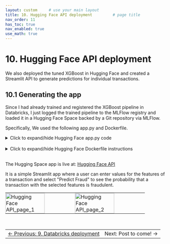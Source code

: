 ```yaml
---
layout: custom     # use your main layout
title: 10. Hugging Face API deployment         # page title
nav_order: 11
has_toc: true
nav_enabled: true
use_math: true
---
```


# 10. Hugging Face API deployment

We also deployed the tuned XGBoost in Hugging Face and created a Streamlit API to generate predictions for individual transactions.  


## 10.1 Generating the app 

Since I had already trained and registered the XGBoost pipeline in Databricks, I just logged the trained pipeline to the MLFlow registry and loaded it in a Hugging Face Space backed by a Git repository via MLFlow. 

Specifically,  We used the following app.py and Dockerfile.


<details>
<summary>Click to expand/hide Hugging Face app.py code</summary>

<pre> ```python
import streamlit as st
import mlflow.sklearn
import pandas as pd

# Load model once (update model_uri accordingly)
model_uri = "./my_model" #"models:/workspace.default.fraud_detection_pipeline_model/1"
model = mlflow.sklearn.load_model(model_uri)

st.title("Fraud Detection Model Interface")
st.write("Enter transaction details below to get a fraud prediction:")

# Input fields matching your TransactionFeatures schema
TX_AMOUNT = st.number_input("Transaction Amount", min_value=0.0)
TX_DURING_WEEKEND = st.selectbox("Transaction During Weekend?", [0, 1])
TX_DURING_NIGHT = st.selectbox("Transaction During Night?", [0, 1])
Cust_Nb_Tx_1Day = st.number_input("Customer Number of Transactions in Last 1 Day", min_value=0)
Cust_Avg_Amt_1Day = st.number_input("Customer Avg Amount Last 1 Day", min_value=0.0)
Cust_Nb_Tx_7Day = st.number_input("Customer Number of Transactions in Last 7 Days", min_value=0)
Cust_Avg_Amt_7Day = st.number_input("Customer Avg Amount Last 7 Days", min_value=0.0)
Cust_Nb_Tx_30Day = st.number_input("Customer Number of Transactions in Last 30 Days", min_value=0)
Cust_Avg_Amt_30Day = st.number_input("Customer Avg Amount Last 30 Days", min_value=0.0)
Term_Nb_Tx_1Day = st.number_input("Terminal Number of Transactions in Last 1 Day", min_value=0)
Term_Risk_1Day = st.number_input("Terminal Risk Level Last 1 Day", min_value=0)
Term_Nb_Tx_7Day = st.number_input("Terminal Number of Transactions in Last 7 Days", min_value=0)
Term_Risk_7Day = st.number_input("Terminal Risk Level Last 7 Days", min_value=0)
Term_Nb_Tx_30Day = st.number_input("Terminal Number of Transactions in Last 30 Days", min_value=0)
Term_Risk_30Day = st.number_input("Terminal Risk Level Last 30 Days", min_value=0)

if st.button("Predict Fraud"):
    input_dict = {
        "TX_AMOUNT": TX_AMOUNT,
        "TX_DURING_WEEKEND": TX_DURING_WEEKEND,
        "TX_DURING_NIGHT": TX_DURING_NIGHT,
        "Cust_Nb_Tx_1Day": Cust_Nb_Tx_1Day,
        "Cust_Avg_Amt_1Day": Cust_Avg_Amt_1Day,
        "Cust_Nb_Tx_7Day": Cust_Nb_Tx_7Day,
        "Cust_Avg_Amt_7Day": Cust_Avg_Amt_7Day,
        "Cust_Nb_Tx_30Day": Cust_Nb_Tx_30Day,
        "Cust_Avg_Amt_30Day": Cust_Avg_Amt_30Day,
        "Term_Nb_Tx_1Day": Term_Nb_Tx_1Day,
        "Term_Risk_1Day": Term_Risk_1Day,
        "Term_Nb_Tx_7Day": Term_Nb_Tx_7Day,
        "Term_Risk_7Day": Term_Risk_7Day,
        "Term_Nb_Tx_30Day": Term_Nb_Tx_30Day,
        "Term_Risk_30Day": Term_Risk_30Day,
    }
    input_df = pd.DataFrame([input_dict])

    prediction = model.predict(input_df)[0]
    proba = model.predict_proba(input_df)[0, 1]  # Probability of class 1 (fraud)

    # st.success(f"Fraud Prediction: {'Fraudulent' if prediction == 1 else 'Legitimate'}")
    st.write(f"Probability of fraud: {proba:.2%}")

``` </pre>
</details>

<br>

<details>
<summary>Click to expand/hide Hugging Face Dockerfile instructions</summary>

<pre> ```Dockerfile
# Use official Python 3.9 base image
FROM python:3.9

# Add non-root user for permissions compliance in HF Spaces
RUN useradd -m -u 1000 user

# Set working directory
WORKDIR /app

# Copy requirements.txt separately for Docker cache efficiency
COPY --chown=user ./requirements.txt requirements.txt

# Install dependencies including streamlit and mlflow (add to your requirements.txt if missing)
RUN pip install --no-cache-dir --upgrade -r requirements.txt

# Copy all app code
COPY --chown=user . /app

# Fix permissions
RUN mkdir -p /app/mlruns && chown -R user:user /app/mlruns

# Use non-root user
USER user

# Set environment variables for user path and app caches
ENV HOME=/home/user \
    PATH=/home/user/.local/bin:$PATH \
    STREAMLIT_HOME=/tmp/.streamlit \
    HF_HOME=/tmp/huggingface \
    STREAMLIT_BROWSER_GATHER_USAGE_STATS=false

# Expose Streamlit default port
EXPOSE 7860

# Run Streamlit app, binding to all interfaces and port 7860 (HF Spaces uses this port)
CMD ["streamlit", "run", "app.py", "--server.port=7860", "--server.address=0.0.0.0"]

``` </pre>
</details>

<br>


The Hugging Space app is live at: [Hugging Face API](https://huggingface.co/spaces/dglassbrenner/fraud_detection_api)

It is a simple Streamlit app where a user can enter values for the features of a transaction and select "Predict Fraud" to see the probability that a transaction with the selected features is fraudulent.
<br>

<table style="border-spacing: 0;">
  <tr>
    <td style="padding: 0;">
      <img src="./images/Hugging Face API_page_1.png" alt="Hugging Face API_page_1" style="width:75%; height:auto;" />
    </td>
    <td style="padding: 0;">
      <img src="./images/Hugging Face API_page_2.png" alt="Hugging Face API_page_2" style="width:75%; height:auto;" />
    </td>
  </tr>
</table>


<br>

<table width="100%">
  <tr>
    <td align="left">
      <a href="/9-Databricks deployment.html">← Previous: 9. Databricks deployment</a>
    </td>
    <td align="right">
      Next: Post to come! →</a>
    </td>
  </tr>
</table>

